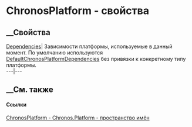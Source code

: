 # ChronosPlatform - свойства
##  __Свойства
[Dependencies](P_Chronos_Platform_ChronosPlatform_Dependencies.htm)|
Зависимости платформы, используемые в данный момент. По умолчанию используются
[DefaultChronosPlatformDependencies](T_Chronos_Platform_DefaultChronosPlatformDependencies.htm)
без привязки к конкретному типу платформы.  
---|---  
## __См. также
#### Ссылки
[ChronosPlatform - ](T_Chronos_Platform_ChronosPlatform.htm)
[Chronos.Platform - пространство имён](N_Chronos_Platform.htm)
